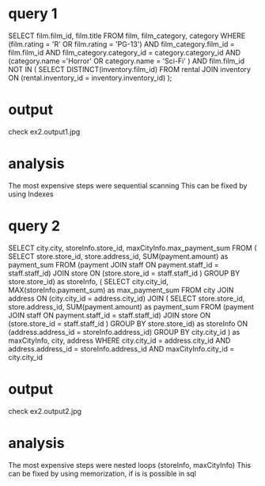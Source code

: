 # query 1

SELECT film.film_id, film.title
FROM film, film_category, category
WHERE (film.rating = 'R' OR film.rating = 'PG-13') AND
film_category.film_id = film.film_id AND
film_category.category_id = category.category_id AND
(category.name ='Horror' OR category.name = 'Sci-Fi' ) AND
film.film_id NOT IN ( SELECT DISTINCT(inventory.film_id)
FROM rental JOIN inventory ON (rental.inventory_id = inventory.inventory_id)
);

# output

check ex2.output1.jpg

# analysis

The most expensive steps were sequential scanning
This can be fixed by using Indexes

# query 2

SELECT city.city, storeInfo.store_id, maxCityInfo.max_payment_sum
FROM (
SELECT store.store_id, store.address_id, SUM(payment.amount) as payment_sum
FROM (payment JOIN staff ON payment.staff_id = staff.staff_id)
JOIN store ON (store.store_id = staff.staff_id )
GROUP BY store.store_id) as storeInfo,
(
SELECT city.city_id, MAX(storeInfo.payment_sum) as max_payment_sum
FROM city JOIN address ON (city.city_id = address.city_id) JOIN
(
SELECT store.store_id, store.address_id, SUM(payment.amount) as payment_sum
FROM (payment JOIN staff ON payment.staff_id = staff.staff_id)
JOIN store ON (store.store_id = staff.staff_id )
GROUP BY store.store_id) as storeInfo ON (address.address_id = storeInfo.address_id)
GROUP BY city.city_id
) as maxCityInfo,
city, address
WHERE city.city_id = address.city_id AND
address.address_id = storeInfo.address_id AND
maxCityInfo.city_id = city.city_id

# output

check ex2.output2.jpg

# analysis

The most expensive steps were nested loops (storeInfo, maxCityInfo)
This can be fixed by using memorization, if is is possible in sql
